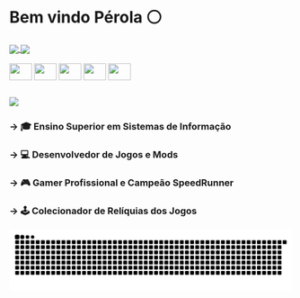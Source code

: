 # Bem vindo Pérola ⚪

<a href="https://github.com/GlobPerola">
  <img height=200 align="center" src="https://github-readme-stats.vercel.app/api?username=GlobPerola&show_icons=true&theme=github_dark&include_all_commits=true" />
</a>
<a href="https://github.com/GlobPerola">
  <img height=200 align="center" src="https://github-readme-stats.vercel.app/api/top-langs?username=GlobPerola&layout=compact&langs_count=8&card_width=320&theme=github_dark" />
</a>

<div style="display: inline_block"><br>
  <img align="center" height="30" width="40" src="https://cdn.jsdelivr.net/gh/devicons/devicon@latest/icons/unrealengine/unrealengine-original.svg">
  <img align="center" height="30" width="40" src="https://cdn.jsdelivr.net/gh/devicons/devicon@latest/icons/cplusplus/cplusplus-original.svg">
  <img align="center" height="30" width="40" src="https://cdn.jsdelivr.net/gh/devicons/devicon@latest/icons/photoshop/photoshop-original.svg">
  <img align="center" height="30" width="40" src="https://cdn.jsdelivr.net/gh/devicons/devicon@latest/icons/html5/html5-original.svg">
  <img align="center" height="30" width="40" src="https://cdn.jsdelivr.net/gh/devicons/devicon@latest/icons/css3/css3-original.svg">
</div>

  ##

<div> 
  <a href="https://www.youtube.com/@Glob_Pearl" target="_blank"><img src="https://img.shields.io/badge/YouTube-FF0000?style=for-the-badge&logo=youtube&logoColor=white" target="_blank"></a>
</div>

### → 🎓 Ensino Superior em Sistemas de Informação
### → 💻 Desenvolvedor de Jogos e Mods
### → 🎮 Gamer Profissional e Campeão SpeedRunner
### → 🕹 Colecionador de Relíquias dos Jogos

<picture>
  <source media="(prefers-color-scheme: dark)" srcset="https://raw.githubusercontent.com/GlobPerola/GlobPerola/output/github-contribution-grid-snake-dark.svg">
  <source media="(prefers-color-scheme: light)" srcset="https://raw.githubusercontent.com/GlobPerola/GlobPerola/output/github-contribution-grid-snake.svg">
  <img alt="github contribution grid snake animation" src="https://raw.githubusercontent.com/GlobPerola/GlobPerola/output/github-contribution-grid-snake.svg">
</picture>

